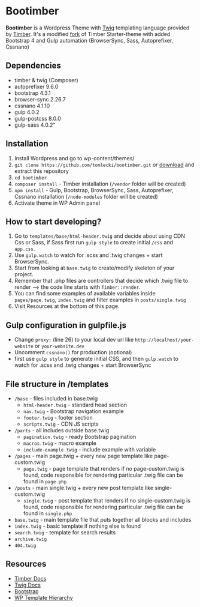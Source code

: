 
# Bootimber

**Bootimber** is a Wordpress Theme with [Twig](https://twig.symfony.com/) templating language provided by [Timber](https://github.com/timber). It's a modified [fork](https://github.com/timber/starter-theme) of Timber Starter-theme with added Bootstrap 4 and Gulp automation (BrowserSync, Sass, Autoprefixer, Cssnano)

## Dependencies

* timber & twig (Composer)
* autoprefixer 9.6.0
* bootstrap 4.3.1
* browser-sync 2.26.7
* cssnano 4.1.10
* gulp 4.0.2
* gulp-postcss 8.0.0
* gulp-sass 4.0.2"

## Installation

1. Install Wordpress and go to wp-content/themes/
2. `git clone https://github.com/tomlecki/bootimber.git` or [download](https://github.com/tomlecki/bootimber/archive/master.zip) and extract this repository
3. `cd bootimber`
3. `composer install` - Timber installation (`/vendor` folder will be created)
4. `npm install` - Gulp, Bootstrap, BrowserSync, Sass, Autoprefixer, Cssnano installation (`/node-modules` folder will be created)
5. Activate theme in WP Admin panel

## How to start developing?

1. Go to `templates/base/html-header.twig` and decide about using CDN Css or Sass, if Sass first run `gulp style` to create initial `/css` and `app.css`.
2. Use `gulp.watch` to watch for .scss and .twig changes + start BrowserSync.
3. Start from looking at `base.twig` to create/modify skeleton of your project.
4. Remember that .php files are controllers that decide which .twig file to render --> the code line starts with `Timber::render`.
5. You can find some examples of available variables inside `pages/page.twig`, `index.twig` and filter examples in `posts/single.twig`
6. Visit Resources at the bottom of this page.

## Gulp configuration in gulpfile.js

* Change `proxy:` (line 26) to your local dev url like `http://localhost/your-website` or `your-website.dev`
* Uncomment `cssnano()` for production (optional)
* first use `gulp style` to generate initial CSS, and then `gulp.watch` to watch for .scss and .twig changes + start BrowserSync

## File structure in /templates

- `/base` - files included in base.twig
  - `html-header.twig` - standard head section 
  - `nav.twig` - Bootstrap navigation example 
  - `footer.twig` - footer section
  - `scripts.twig` - CDN JS scripts 
- `/parts` - all includes outside base.twig
  - `pagination.twig` - ready Bootstrap pagination
  - `macros.twig` - macro example
  - `include-example.twig` - include example with variable
- `/pages` - main page.twig + every new page template like page-custom.twig
  - `page.twig` - page template that renders if no page-custom.twig is found, code responsible for rendering particular .twig file can be found in `page.php`
- `/posts` - main single.twig + every new post template like single-custom.twig
  - `single.twig` - post template that renders if no single-custom.twig is found, code responsible for rendering particular .twig file can be found in `single.php`
- `base.twig` - main template file that puts together all blocks and includes
- `index.twig` - basic template if nothing else is found
- `search.twig` - template for search results
- `archive.twig`
- `404.twig` 

## Resources

* [Timber Docs](https://timber.github.io/docs/)
* [Twig Docs](https://twig.symfony.com/doc/2.x/)
* [Bootstrap](https://getbootstrap.com/)
* [WP Template Hierarchy](https://developer.wordpress.org/themes/basics/template-hierarchy/)

